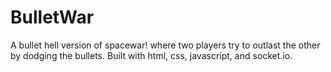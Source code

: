 # BulletWar
A bullet hell version of spacewar! where two players try to outlast the other by dodging the bullets. Built with html, css, javascript, and socket.io. 
